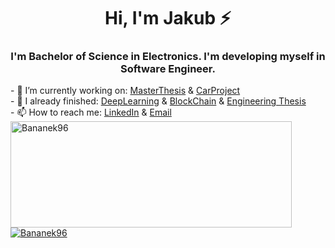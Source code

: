 <h1 align="center"> Hi, I'm Jakub ⚡</h1>
<h3 align="center">I'm Bachelor of Science in Electronics. I'm developing myself in Software Engineer.</h3>

<a target="_blank" align="center">
<!---
  - 🔭 I’m currently working on my <a href="https://github.com/Bananek96/EngThesis">Engineering Thesis</a><br/>
--->
- 🔭 I’m currently working on: <a href="https://github.com/Bananek96/MasterThesis"> MasterThesis</a> & <a href="https://github.com/Bananek96/CarProject">CarProject</a><br/>
- 🌱 I already finished: <a href="https://github.com/Bananek96/DeepLearning">DeepLearning</a> & <a href="https://github.com/Bananek96/BlockChain">BlockChain</a> & <a href="https://github.com/Bananek96/EngThesis">Engineering Thesis</a><br/>
- 📫 How to reach me: <a href="https://www.linkedin.com/in/banasiak-jakub/">LinkedIn</a> & <a href="mailto:Banasiak_Jakub@wp.pl">Email</a><br/>
</a>
<a href="https://github.com/Bananek96">
<img width=450 height=170 align="center" alt="Bananek96" src="https://github-readme-stats-sigma-five.vercel.app/api?username=Bananek96&theme=tokyonight&show_icons=true&bg_color=0D1117&hide_border=true&count_private=false" />
</a><br/>
<a href="https://github.com/Bananek96">
<img align="center" alt="Bananek96" src="https://github-readme-stats-sigma-five.vercel.app/api/top-langs/?username=Bananek96&theme=tokyonight&layout=compact&bg_color=0D1117&hide_border=true&count_private=false" />
</a>

<!--
**Bananek96/Bananek96** is a ✨ _special_ ✨ repository because its `README.md` (this file) appears on your GitHub profile.

Here are some ideas to get you started:

- 🔭 I’m currently working on ...
- 🌱 I’m currently learning ...
- 👯 I’m looking to collaborate on ...
- 🤔 I’m looking for help with ...
- 💬 Ask me about ...
- 📫 How to reach me: ...
- 😄 Pronouns: ...
- ⚡ Fun fact: ...
-->
